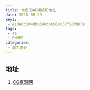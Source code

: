 ```yaml
---
title: 常用的AE模板和地址
date: 2020-05-29
keys:
 - e10adc3949ba59abbe56e057f20f883e
tags:
 - ae
 - GNOME
categories:
 - 美工设计
---
```


## 地址

1. [CG资源网](https://www.cgown.com/ae/ae-project "AE模板地址")